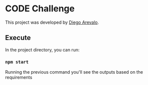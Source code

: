 # CODE Challenge

This project was developed by [Diego Arevalo](https://www.linkedin.com/in/diego2000avelar/).

## Execute

In the project directory, you can run:

### `npm start`

Running the previous command you'll see the outputs based on the requirements

